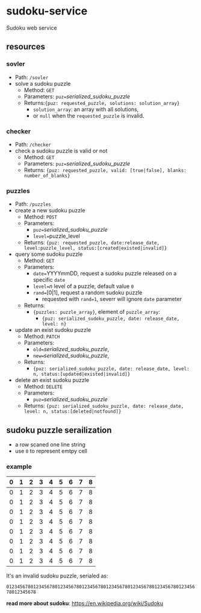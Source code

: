# sudoku-service
Sudoku web service

## resources

### sovler

* Path: `/sovler`
* solve a sudoku puzzle
	* Method: `GET`
	* Parameters: `puz=`*serialized_sudoku_puzzle*
	* Returns:`{puz: requested_puzzle, solutions: solution_array}`
		* `solution_array`: an array with all solutions,
		* or `null` when the `requested_puzzle` is invalid.

### checker

* Path: `/checker`
* check a sudoku puzzle is valid or not
	* Method: `GET`
	* Parameters: `puz=`*serialized_sudoku_puzzle*
	* Returns: `{puz: requested_puzzle, valid: [true|false], blanks: number_of_blanks}`

### puzzles

* Path: `/puzzles`
* create a new sudoku puzzle
	* Method: `POST`
	* Parameters:
		* `puz=`*serialized_sudoku_puzzle*
		* `level=`puzzle_level
	* Returns: `{puz: requested_puzzle, date:release_date, level:puzzle_level, status:[created|existed|invalid]}`
* query some sudoku puzzle
	* Method: `GET`
	* Parameters:
		* `date=`YYYYmmDD, request a sudoku puzzle released on a specific `date`
		* `level=`*n* level of a puzzle, default value `0`
		* `rand=`[0|1], request a random sudoku puzzle
			* requested with `rand=1`, severr will ignore `date` parameter
	* Returns:
		* `{puzzles: puzzle_array}`, element of `puzzle_array`:
			* `{puz: serialized_sudoku_puzzle, date: release_date, level: n}`
* update an exist sudoku puzzle
	* Method: `PATCH`
	* Parameters:
		* `old=`*serialized_sudoku_puzzle*,
		* `new=`*serialized_sudoku_puzzle*,
	* Returns:
		* `{puz: serialized_sudoku_puzzle, date: release_date, level: n, status:[updated|existed|invalid]}`
* delete an exist sudoku puzzle
	* Method: `DELETE`
	* Parameters:
		* `puz=`*serialized_sudoku_puzzle*
	* Returns: `{puz: serialized_sudoku_puzzle, date: release_date, level: n, status:[deleted|notfound]}`

## sudoku puzzle serailization

* a row scaned one line string
* use `0` to represent emtpy cell

### example

| 0 | 1 | 2 | 3 | 4 | 5 | 6 | 7 | 8 |
|---|---|---|---|---|---|---|---|---|
| 0 | 1 | 2 | 3 | 4 | 5 | 6 | 7 | 8 |
| 0 | 1 | 2 | 3 | 4 | 5 | 6 | 7 | 8 |
| 0 | 1 | 2 | 3 | 4 | 5 | 6 | 7 | 8 |
| 0 | 1 | 2 | 3 | 4 | 5 | 6 | 7 | 8 |
| 0 | 1 | 2 | 3 | 4 | 5 | 6 | 7 | 8 |
| 0 | 1 | 2 | 3 | 4 | 5 | 6 | 7 | 8 |
| 0 | 1 | 2 | 3 | 4 | 5 | 6 | 7 | 8 |
| 0 | 1 | 2 | 3 | 4 | 5 | 6 | 7 | 8 |

It's an invalid sudoku puzzle, serialed as:

`012345678012345678012345678012345678012345678012345678012345678012345678012345678`


**read more about sudoku**: https://en.wikipedia.org/wiki/Sudoku
